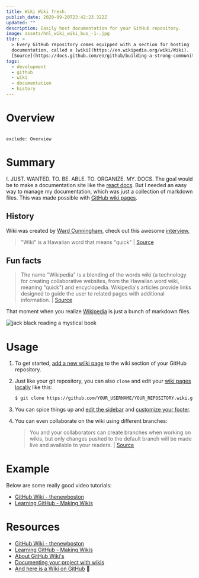 ```yaml
---
title: Wiki Wiki fresh.
publish_date: 2020-09-20T23:42:23.322Z
updated: ""
description: Easily host documentation for your GitHub repository.
image: assets/hnl_wiki_wiki_bus_-1-.jpg
tldr: >
  > Every GitHub repository comes equipped with a section for hosting
  documentation, called a [wiki](https://en.wikipedia.org/wiki/Wiki). |
  [Source](https://docs.github.com/en/github/building-a-strong-community/about-wikis)
tags:
  - development
  - github
  - wiki
  - documentation
  - history
---
```

# Overview

```toc

exclude: Overview

```

# Summary

I. JUST. WANTED. TO. BE. ABLE. TO. ORGANIZE. MY. DOCS. The goal would be to make a documentation site like the [react docs](https://reactjs.org/docs/getting-started.html). But I needed an easy way to manage my documentation, which was just a collection of markdown files. This was made possible with [GitHub wiki pages](https://docs.github.com/en/github/building-a-strong-community/about-wikis).

## History

Wiki was created by [Ward Cunningham](https://en.wikipedia.org/wiki/Ward_Cunningham), check out this awesome [interview.](https://en.wikipedia.org/wiki/File:Ward_Cunningham,_Inventor_of_the_Wiki.webm)

> "Wiki" is a Hawaiian word that means "quick" | [Source](https://en.wikipedia.org/wiki/File:Ward_Cunningham,_Inventor_of_the_Wiki.webm)

## Fun facts

> The name "Wikipedia" is a blending of the words wiki (a technology for creating collaborative websites, from the Hawaiian word wiki, meaning "quick") and encyclopedia. Wikipedia's articles provide links designed to guide the user to related pages with additional information. | [Source](https://en.wikipedia.org/wiki/Wikipedia:About#:~:text=The%20name%20%22Wikipedia%22%20is%20a,related%20pages%20with%20additional%20information.)

That moment when you realize [Wikipedia](https://en.wikipedia.org/wiki/Main_Page) is just a bunch of markdown files.

<img src="https://media.giphy.com/media/3kD2Eciolhy4VOzjRV/giphy.gif" alt="jack black reading a mystical book">

# Usage

1. To get started, [add a new wilki page](https://docs.github.com/en/github/building-a-strong-community/adding-or-editing-wiki-pages) to the wiki section of your GitHub repository.
2. Just like your git repository, you can also `clone` and edit your [wiki pages locally](https://docs.github.com/en/github/building-a-strong-community/adding-or-editing-wiki-pages#adding-or-editing-wiki-pages-locally) like this:

   ```bash
   $ git clone https://github.com/YOUR_USERNAME/YOUR_REPOSITORY.wiki.git
   ```

3. You can spice things up and [edit the sidebar](https://docs.github.com/en/github/building-a-strong-community/creating-a-footer-or-sidebar-for-your-wiki#creating-a-sidebar) and [customize your footer](https://docs.github.com/en/github/building-a-strong-community/creating-a-footer-or-sidebar-for-your-wiki#creating-a-footer).
4. You can even collaborate on the wiki using different branches:

   > You and your collaborators can create branches when working on wikis, but only changes pushed to the default branch will be made live and available to your readers. | [Source](https://docs.github.com/en/github/building-a-strong-community/adding-or-editing-wiki-pages#adding-or-editing-wiki-pages-locally)

# Example

Below are some really good video tutorials:

- [GitHub Wiki - thenewboston](https://www.youtube.com/watch?v=4B0XNThjO0E&ab_channel=thenewboston)
- [Learning GitHub - Making Wikis](https://www.youtube.com/watch?v=bnMl0d-RcPQ&ab_channel=SteveGriffith)

# Resources

- [GitHub Wiki - thenewboston](https://www.youtube.com/watch?v=4B0XNThjO0E&ab_channel=thenewboston)
- [Learning GitHub - Making Wikis](https://www.youtube.com/watch?v=bnMl0d-RcPQ&ab_channel=SteveGriffith)
- [About GitHub Wiki's](https://docs.github.com/en/github/building-a-strong-community/about-wikis)
- [Documenting your project with wikis](https://docs.github.com/en/github/building-a-strong-community/documenting-your-project-with-wikis)
- [And here is a Wiki on GitHub](https://en.wikipedia.org/wiki/GitHub) 🤪
